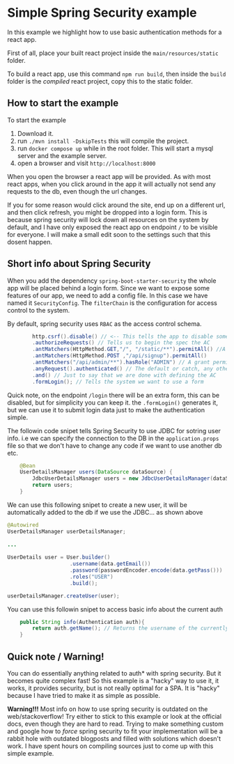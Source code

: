 # Simple Spring Security example
In this example we highlight how to use basic authentication methods for a react app.

First of all, place your built react project inside the `main/resources/static` folder.

To build a react app, use this command `npm run build`, then inside the `build` folder is the *compiled* react project,
copy this to the static folder. 

## How to start the example
To start the example
1. Download it. 
2. run `./mvn install -DskipTests` this will compile the project.
3. run `docker compose up` while in the root folder. This will start a mysql server and the example server.
4. open a browser and visit `http://localhost:8000`

When you open the browser a react app will be provided. As with most react apps, when you click around in the app it will actually not send any requests
to the db, even though the url changes.

If you for some reason would click around the site, end up on a different url, and then click refresh, you might be dropped into a login form. 
This is because spring security will lock down all resources on the system by default, and I have only exposed the react app on endpoint `/` to be 
visible for everyone. I will make a small edit soon to the settings such that this dosent happen.


## Short info about Spring Security
When you add the dependency `spring-boot-starter-security` the whole app will be placed
behind a login form. Since we want to expose some features of our app, we need to add a config file.
In this case we have named it `SecurityConfig`. The `filterChain` is the configuration for access control to the system.

By default, spring security uses `RBAC` as the access control schema.

```java
        http.csrf().disable() // <-- This tells the app to disable some security features not needed for our app.
        .authorizeRequests() // Tells us to begin the spec the AC
        .antMatchers(HttpMethod.GET,"/", "/static/**").permitAll() //A simple grant statement, matches endpoint to this string, and http method. then sets the access
        .antMatchers(HttpMethod.POST ,"/api/signup").permitAll()
        .antMatchers("/api/admin/**").hasRole("ADMIN") // A grant permission statement such that only the ADMIN role can access this endpoint
        .anyRequest().authenticated() // The default or catch, any other request needs to be verified(no specific role, i.e both users and admins can access these)
        .and() // Just to say that we are done with defining the AC
        .formLogin(); // Tells the system we want to use a form
```

Quick note, on the endpoint `/login` there will be an extra form, this can be disabled, but for simplicity you can keep it.
the `.formLogin()` generates it, but we can use it to submit login data just to make the authentication simple.


The followin code snipet tells Spring Security to use JDBC for sotring user info. i.e we can specify the
connection to the DB in the `application.props` file so that we don't have to change any code if we want to use another db etc.
```java
    @Bean
    UserDetailsManager users(DataSource dataSource) {
        JdbcUserDetailsManager users = new JdbcUserDetailsManager(dataSource);
        return users;
    }
```

We can use this following snipet to create a new user, it will be automatically added to the db if we use the JDBC... as shown above

```java
@Autowired
UserDetailsManager userDetailsManager;
            
...
            
UserDetails user = User.builder()
                    .username(data.getEmail())
                    .password(passwordEncoder.encode(data.getPass()))
                    .roles("USER")
                    .build();

userDetailsManager.createUser(user);
```

You can use this followin snipet to access basic info about the current auth
```java
    public String info(Authentication auth){
        return auth.getName(); // Returns the username of the currently logged in user.
    }
```

## Quick note / Warning!
You can do essentially anything related to auth* with spring security. But it becomes quite complex
fast! So this example is a "hacky" way to use it, it works, it provides security, but is not really optimal for a SPA.
It is "hacky" because I have tried to make it as simple as possible. 

**Warning!!!** Most info on how to use spring security is outdated on the web/stackoverflow! 
Try either to stick to this example or look at the official docs, 
even though they are hard to read. Trying to make something custom and google how to 
_force_ spring security to fit your implementation will be a rabbit hole with outdated blogposts
and filled with solutions which doesn't work. I have spent hours on compiling sources just to 
come up with this simple example.

